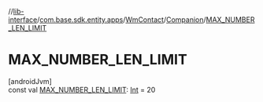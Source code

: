 //[lib-interface](../../../../index.md)/[com.base.sdk.entity.apps](../../index.md)/[WmContact](../index.md)/[Companion](index.md)/[MAX_NUMBER_LEN_LIMIT](-m-a-x_-n-u-m-b-e-r_-l-e-n_-l-i-m-i-t.md)

# MAX_NUMBER_LEN_LIMIT

[androidJvm]\
const val [MAX_NUMBER_LEN_LIMIT](-m-a-x_-n-u-m-b-e-r_-l-e-n_-l-i-m-i-t.md): [Int](https://kotlinlang.org/api/latest/jvm/stdlib/kotlin/-int/index.html) = 20
